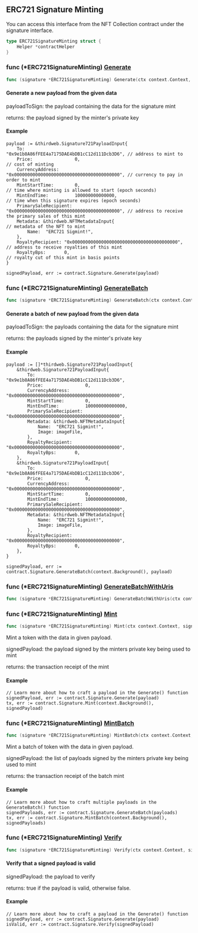 
## ERC721 Signature Minting

You can access this interface from the NFT Collection contract under the signature interface.

```go
type ERC721SignatureMinting struct {
    Helper *contractHelper
}
```

### func \(\*ERC721SignatureMinting\) [Generate](<https://github.com/thirdweb-dev/go-sdk/blob/main/thirdweb/erc721_signature_minting.go#L203>)

```go
func (signature *ERC721SignatureMinting) Generate(ctx context.Context, payloadToSign *Signature721PayloadInput) (*SignedPayload721, error)
```

#### Generate a new payload from the given data

payloadToSign: the payload containing the data for the signature mint

returns: the payload signed by the minter's private key

#### Example

```
payload := &thirdweb.Signature721PayloadInput{
	To:                   "0x9e1b8A86fFEE4a7175DAE4bDB1cC12d111Dcb3D6", // address to mint to
	Price:                0,                                            // cost of minting
	CurrencyAddress:      "0x0000000000000000000000000000000000000000", // currency to pay in order to mint
	MintStartTime:        0,                                            // time where minting is allowed to start (epoch seconds)
	MintEndTime:          100000000000000,                              // time when this signature expires (epoch seconds)
	PrimarySaleRecipient: "0x0000000000000000000000000000000000000000", // address to receive the primary sales of this mint
	Metadata: &thirdweb.NFTMetadataInput{																// metadata of the NFT to mint
 		Name:  "ERC721 Sigmint!",
	},
	RoyaltyRecipient: "0x0000000000000000000000000000000000000000",     // address to receive royalties of this mint
	RoyaltyBps:       0,                                                // royalty cut of this mint in basis points
}

signedPayload, err := contract.Signature.Generate(payload)
```

### func \(\*ERC721SignatureMinting\) [GenerateBatch](<https://github.com/thirdweb-dev/go-sdk/blob/main/thirdweb/erc721_signature_minting.go#L252>)

```go
func (signature *ERC721SignatureMinting) GenerateBatch(ctx context.Context, payloadsToSign []*Signature721PayloadInput) ([]*SignedPayload721, error)
```

#### Generate a batch of new payload from the given data

payloadToSign: the payloads containing the data for the signature mint

returns: the payloads signed by the minter's private key

#### Example

```
payload := []*thirdweb.Signature721PayloadInput{
	&thirdweb.Signature721PayloadInput{
		To:                   "0x9e1b8A86fFEE4a7175DAE4bDB1cC12d111Dcb3D6",
		Price:                0,
		CurrencyAddress:      "0x0000000000000000000000000000000000000000",
		MintStartTime:        0,
		MintEndTime:          100000000000000,
		PrimarySaleRecipient: "0x0000000000000000000000000000000000000000",
		Metadata: &thirdweb.NFTMetadataInput{
 			Name:  "ERC721 Sigmint!",
 			Image: imageFile,
		},
		RoyaltyRecipient: "0x0000000000000000000000000000000000000000",
		RoyaltyBps:       0,
	},
	&thirdweb.Signature721PayloadInput{
		To:                   "0x9e1b8A86fFEE4a7175DAE4bDB1cC12d111Dcb3D6",
		Price:                0,
		CurrencyAddress:      "0x0000000000000000000000000000000000000000",
		MintStartTime:        0,
		MintEndTime:          100000000000000,
		PrimarySaleRecipient: "0x0000000000000000000000000000000000000000",
		Metadata: &thirdweb.NFTMetadataInput{
 			Name:  "ERC721 Sigmint!",
 			Image: imageFile,
		},
		RoyaltyRecipient: "0x0000000000000000000000000000000000000000",
		RoyaltyBps:       0,
	},
}

signedPayload, err := contract.Signature.GenerateBatch(context.Background(), payload)
```

### func \(\*ERC721SignatureMinting\) [GenerateBatchWithUris](<https://github.com/thirdweb-dev/go-sdk/blob/main/thirdweb/erc721_signature_minting.go#L370>)

```go
func (signature *ERC721SignatureMinting) GenerateBatchWithUris(ctx context.Context, payloadsToSign []*Signature721PayloadInputWithUri) ([]*SignedPayload721, error)
```

### func \(\*ERC721SignatureMinting\) [Mint](<https://github.com/thirdweb-dev/go-sdk/blob/main/thirdweb/erc721_signature_minting.go#L56>)

```go
func (signature *ERC721SignatureMinting) Mint(ctx context.Context, signedPayload *SignedPayload721) (*types.Transaction, error)
```

Mint a token with the data in given payload.

signedPayload: the payload signed by the minters private key being used to mint

returns: the transaction receipt of the mint

#### Example

```
// Learn more about how to craft a payload in the Generate() function
signedPayload, err := contract.Signature.Generate(payload)
tx, err := contract.Signature.Mint(context.Background(), signedPayload)
```

### func \(\*ERC721SignatureMinting\) [MintBatch](<https://github.com/thirdweb-dev/go-sdk/blob/main/thirdweb/erc721_signature_minting.go#L100>)

```go
func (signature *ERC721SignatureMinting) MintBatch(ctx context.Context, signedPayloads []*SignedPayload721) (*types.Transaction, error)
```

Mint a batch of token with the data in given payload.

signedPayload: the list of payloads signed by the minters private key being used to mint

returns: the transaction receipt of the batch mint

#### Example

```
// Learn more about how to craft multiple payloads in the GenerateBatch() function
signedPayloads, err := contract.Signature.GenerateBatch(payloads)
tx, err := contract.Signature.MintBatch(context.Background(), signedPayloads)
```

### func \(\*ERC721SignatureMinting\) [Verify](<https://github.com/thirdweb-dev/go-sdk/blob/main/thirdweb/erc721_signature_minting.go#L163>)

```go
func (signature *ERC721SignatureMinting) Verify(ctx context.Context, signedPayload *SignedPayload721) (bool, error)
```

#### Verify that a signed payload is valid

signedPayload: the payload to verify

returns: true if the payload is valid, otherwise false.

#### Example

```
// Learn more about how to craft a payload in the Generate() function
signedPayload, err := contract.Signature.Generate(payload)
isValid, err := contract.Signature.Verify(signedPayload)
```
